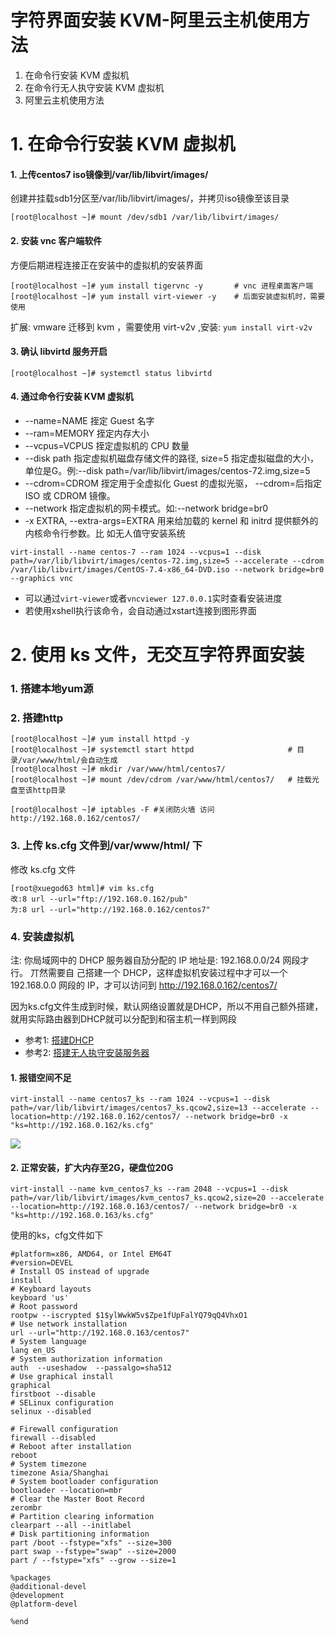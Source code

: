 # 字符界面安装 KVM-阿里云主机使用方法 

1. 在命令行安装 KVM 虚拟机 
2. 在命令行无人执守安装 KVM 虚拟机 
3. 阿里云主机使用方法 

# 1. 在命令行安装 KVM 虚拟机 
#### 1. 上传centos7 iso镜像到/var/lib/libvirt/images/
创建并挂载sdb1分区至/var/lib/libvirt/images/，并拷贝iso镜像至该目录
```
[root@localhost ~]# mount /dev/sdb1 /var/lib/libvirt/images/
```
#### 2. 安装 vnc 客户端软件
方便后期进程连接正在安装中的虚拟机的安装界面
```
[root@localhost ~]# yum install tigervnc -y       # vnc 进程桌面客户端 
[root@localhost ~]# yum install virt-viewer -y    # 后面安装虚拟机时，需要使用 
```
扩展: vmware 迁移到 kvm ，需要使用 virt-v2v ,安装: ```yum install virt-v2v```
#### 3. 确认 libvirtd 服务开启
```
[root@localhost ~]# systemctl status libvirtd
```
#### 4. 通过命令行安装 KVM 虚拟机
- --name=NAME 挃定 Guest 名字
- --ram=MEMORY 挃定内存大小
- --vcpus=VCPUS 挃定虚拟机的 CPU 数量
- --disk path 指定虚拟机磁盘存储文件的路径, size=5 指定虚拟磁盘的大小，单位是G。例:--disk path=/var/lib/libvirt/images/centos-72.img,size=5
- --cdrom=CDROM 挃定用于全虚拟化 Guest 的虚拟光驱， --cdrom=后指定 ISO 或 CDROM 镜像。
- --network 指定虚拟机的网卡模式。如:--network bridge=br0
- -x EXTRA, --extra-args=EXTRA 用来给加载的 kernel 和 initrd 提供额外的内核命令行参数。比 如无人值守安装系统

```
virt-install --name centos-7 --ram 1024 --vcpus=1 --disk path=/var/lib/libvirt/images/centos-72.img,size=5 --accelerate --cdrom /var/lib/libvirt/images/CentOS-7.4-x86_64-DVD.iso --network bridge=br0 --graphics vnc
```
  - 可以通过```virt-viewer```或者```vncviewer 127.0.0.1```实时查看安装进度
  - 若使用xshell执行该命令，会自动通过xstart连接到图形界面


# 2. 使用 ks 文件，无交互字符界面安装

### 1. 搭建本地yum源
### 2. 搭建http
```
[root@localhost ~]# yum install httpd -y 
[root@localhost ~]# systemctl start httpd                     # 目录/var/www/html/会自动生成
[root@localhost ~]# mkdir /var/www/html/centos7/
[root@localhost ~]# mount /dev/cdrom /var/www/html/centos7/   # 挂载光盘至该http目录

[root@localhost ~]# iptables -F #关闭防火墙 访问http://192.168.0.162/centos7/
```
### 3. 上传 ks.cfg 文件到/var/www/html/ 下
修改 ks.cfg 文件
```
[root@xuegod63 html]# vim ks.cfg
改:8 url --url="ftp://192.168.0.162/pub" 
为:8 url --url="http://192.168.0.162/centos7"
```

### 4. 安装虚拟机
注: 你局域网中的 DHCP 服务器自劢分配的 IP 地址是: 192.168.0.0/24 网段才行。 丌然需要自 己搭建一个 DHCP，这样虚拟机安装过程中才可以一个 192.168.0.0 网段的 IP，才可以访问到 http://192.168.0.162/centos7/

因为ks.cfg文件生成到时候，默认网络设置就是DHCP，所以不用自己额外搭建，就用实际路由器到DHCP就可以分配到和宿主机一样到网段

- 参考1: [搭建DHCP](https://github.com/davidkorea/linux_study/blob/master/3_linux_services/3_DHCP.md)
- 参考2: [搭建无人执守安装服务器](https://github.com/davidkorea/linux_study/blob/master/3_linux_services/6_unattended_installation.md)


#### 1. 报错空间不足
```shell
virt-install --name centos7_ks --ram 1024 --vcpus=1 --disk path=/var/lib/libvirt/images/centos7_ks.qcow2,size=13 --accelerate --location=http://192.168.0.162/centos7/ --network bridge=br0 -x "ks=http://192.168.0.162/ks.cfg"
```
![](https://i.loli.net/2019/03/19/5c90bb97c31ab.png)



#### 2. 正常安装，扩大内存至2G，硬盘位20G
```shell
virt-install --name kvm_centos7_ks --ram 2048 --vcpus=1 --disk path=/var/lib/libvirt/images/kvm_centos7_ks.qcow2,size=20 --accelerate --location=http://192.168.0.163/centos7/ --network bridge=br0 -x "ks=http://192.168.0.163/ks.cfg"
```
使用的ks，cfg文件如下
```shell
#platform=x86, AMD64, or Intel EM64T
#version=DEVEL
# Install OS instead of upgrade
install
# Keyboard layouts
keyboard 'us'
# Root password
rootpw --iscrypted $1$ylWwkW5v$Zpe1fUpFalYQ79qQ4VhxO1
# Use network installation
url --url="http://192.168.0.163/centos7"
# System language
lang en_US
# System authorization information
auth  --useshadow  --passalgo=sha512
# Use graphical install
graphical
firstboot --disable
# SELinux configuration
selinux --disabled

# Firewall configuration
firewall --disabled
# Reboot after installation
reboot
# System timezone
timezone Asia/Shanghai
# System bootloader configuration
bootloader --location=mbr
# Clear the Master Boot Record
zerombr
# Partition clearing information
clearpart --all --initlabel
# Disk partitioning information
part /boot --fstype="xfs" --size=300
part swap --fstype="swap" --size=2000
part / --fstype="xfs" --grow --size=1

%packages
@additional-devel
@development
@platform-devel

%end
```
